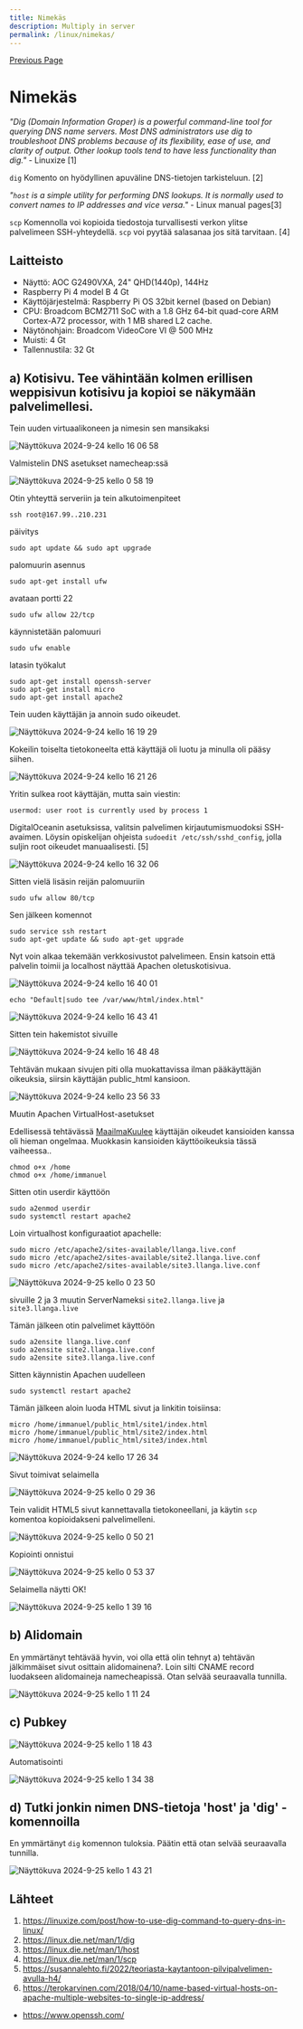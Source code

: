 ```yaml
---
title: Nimekäs
description: Multiply in server
permalink: /linux/nimekas/
---
```


<a href="/linux">Previous Page</a>

# Nimekäs

_"Dig (Domain Information Groper) is a powerful command-line tool for querying DNS name servers.
Most DNS administrators use dig to troubleshoot DNS problems because of its flexibility, 
ease of use, and clarity of output. Other lookup tools tend to have less functionality than dig."_ - Linuxize [1]

`dig` Komento on hyödyllinen apuväline DNS-tietojen tarkisteluun. [2]

_"`host` is a simple utility for performing DNS lookups. It is normally used to convert names to IP addresses and vice versa."_ - Linux manual pages[3]

`scp` Komennolla voi kopioida tiedostoja turvallisesti verkon ylitse palvelimeen SSH-yhteydellä. `scp` voi pyytää salasanaa jos sitä tarvitaan. [4]

## Laitteisto

- Näyttö: AOC G2490VXA, 24" QHD(1440p), 144Hz
- Raspberry Pi 4 model B 4 Gt
- Käyttöjärjestelmä: Raspberry Pi OS 32bit kernel (based on Debian)
- CPU: Broadcom BCM2711 SoC with a 1.8 GHz 64-bit quad-core ARM Cortex-A72 processor, with 1 MB shared L2 cache.
- Näytönohjain: Broadcom VideoCore VI @ 500 MHz
- Muisti: 4 Gt
- Tallennustila: 32 Gt


## a) Kotisivu. Tee vähintään kolmen erillisen weppisivun kotisivu ja kopioi se näkymään palvelimellesi. 

Tein uuden virtuaalikoneen ja nimesin sen mansikaksi

![Näyttökuva 2024-9-24 kello 16 06 58](https://github.com/user-attachments/assets/01a77236-a660-4b4e-a277-b8fd73811725)

Valmistelin DNS asetukset namecheap:ssä

![Näyttökuva 2024-9-25 kello 0 58 19](https://github.com/user-attachments/assets/ded4fead-1c4d-426b-b70f-1c182da27e39)


Otin yhteyttä serveriin ja tein alkutoimenpiteet

    ssh root@167.99..210.231

  päivitys

    sudo apt update && sudo apt upgrade

  palomuurin asennus
  
    sudo apt-get install ufw
    
  avataan portti 22
  
    sudo ufw allow 22/tcp
    
  käynnistetään palomuuri
  
    sudo ufw enable

 latasin  työkalut
 
    sudo apt-get install openssh-server
    sudo apt-get install micro
    sudo apt-get install apache2

Tein uuden käyttäjän ja annoin sudo oikeudet.

![Näyttökuva 2024-9-24 kello 16 19 29](https://github.com/user-attachments/assets/2250a0a0-97b5-4d5a-ad63-25260a1c501a)

Kokeilin toiselta tietokoneelta että käyttäjä oli luotu ja minulla oli pääsy siihen.

![Näyttökuva 2024-9-24 kello 16 21 26](https://github.com/user-attachments/assets/0f161ad8-8e3e-4385-a3af-57939eaac763)

Yritin sulkea root käyttäjän, mutta sain viestin:

    usermod: user root is currently used by process 1

DigitalOceanin asetuksissa, valitsin palvelimen kirjautumismuodoksi SSH-avaimen. Löysin opiskelijan ohjeista `sudoedit /etc/ssh/sshd_config`, jolla suljin root oikeudet manuaalisesti. [5]


![Näyttökuva 2024-9-24 kello 16 32 06](https://github.com/user-attachments/assets/6261feb4-ad9b-4678-ba75-d34f9fe98210)

Sitten vielä lisäsin reijän palomuuriin

    sudo ufw allow 80/tcp

Sen jälkeen komennot

    sudo service ssh restart
    sudo apt-get update && sudo apt-get upgrade

Nyt voin alkaa tekemään verkkosivustot palvelimeen. Ensin katsoin että palvelin toimii ja localhost näyttää Apachen oletuskotisivua.

![Näyttökuva 2024-9-24 kello 16 40 01](https://github.com/user-attachments/assets/a28ac554-a185-452a-9056-6d025087833c)

    echo "Default|sudo tee /var/www/html/index.html"

![Näyttökuva 2024-9-24 kello 16 43 41](https://github.com/user-attachments/assets/9a4c8e9e-24e5-4dae-bfab-9ffd3f8b45d2)

Sitten tein hakemistot sivuille

![Näyttökuva 2024-9-24 kello 16 48 48](https://github.com/user-attachments/assets/e3fd4ebe-18fc-47dc-a6ca-b2e65fc5d1a4)

Tehtävän mukaan sivujen piti olla muokattavissa ilman pääkäyttäjän oikeuksia, siirsin käyttäjän public_html kansioon.

![Näyttökuva 2024-9-24 kello 23 56 33](https://github.com/user-attachments/assets/13c17bbb-975f-4da5-bbc9-ddf3a2824dcd)


Muutin Apachen VirtualHost-asetukset

    

Edellisessä tehtävässä [MaailmaKuulee](https://github.com/bhg995/lise/blob/main/h4/maailmaKuulee.md) käyttäjän oikeudet kansioiden kanssa oli hieman ongelmaa. Muokkasin kansioiden käyttöoikeuksia tässä vaiheessa..

    chmod o+x /home
    chmod o+x /home/immanuel

Sitten otin userdir käyttöön

    sudo a2enmod userdir
    sudo systemctl restart apache2

Loin virtualhost konfiguraatiot apachelle:

    sudo micro /etc/apache2/sites-available/llanga.live.conf
    sudo micro /etc/apache2/sites-available/site2.llanga.live.conf
    sudo micro /etc/apache2/sites-available/site3.llanga.live.conf

![Näyttökuva 2024-9-25 kello 0 23 50](https://github.com/user-attachments/assets/9d8f69d0-baf9-4a5c-b1f7-51b063f80679)

sivuille 2 ja 3 muutin ServerNameksi `site2.llanga.live` ja `site3.llanga.live`

Tämän jälkeen otin palvelimet käyttöön

    sudo a2ensite llanga.live.conf
    sudo a2ensite site2.llanga.live.conf
    sudo a2ensite site3.llanga.live.conf

Sitten käynnistin Apachen uudelleen

    sudo systemctl restart apache2

Tämän jälkeen aloin luoda HTML sivut ja linkitin toisiinsa:

    micro /home/immanuel/public_html/site1/index.html
    micro /home/immanuel/public_html/site2/index.html
    micro /home/immanuel/public_html/site3/index.html
    

![Näyttökuva 2024-9-24 kello 17 26 34](https://github.com/user-attachments/assets/7cafdd34-5144-47b8-9128-98295ec680b7)

Sivut toimivat selaimella

![Näyttökuva 2024-9-25 kello 0 29 36](https://github.com/user-attachments/assets/816df7f0-ff70-45ae-b877-9570996cb8f4)

Tein validit HTML5 sivut kannettavalla tietokoneellani, ja käytin `scp` komentoa kopioidakseni palvelimelleni.

![Näyttökuva 2024-9-25 kello 0 50 21](https://github.com/user-attachments/assets/c30340a2-0d6a-4650-8780-f360b702c4d9)

Kopiointi onnistui

![Näyttökuva 2024-9-25 kello 0 53 37](https://github.com/user-attachments/assets/eb205ba9-229d-4ee5-8bd6-538640089fdd)

Selaimella näytti OK!

![Näyttökuva 2024-9-25 kello 1 39 16](https://github.com/user-attachments/assets/fcdab75b-f019-45f4-9949-f62733b8b863)


## b) Alidomain

En ymmärtänyt tehtävää hyvin, voi olla että olin tehnyt a) tehtävän jälkimmäiset sivut osittain alidomainena?. Loin silti CNAME record luodakseen alidomaineja namecheapissä. Otan selvää seuraavalla tunnilla.

![Näyttökuva 2024-9-25 kello 1 11 24](https://github.com/user-attachments/assets/4a639787-9dd5-424c-9bb0-6fafcd3a0835)

## c) Pubkey

![Näyttökuva 2024-9-25 kello 1 18 43](https://github.com/user-attachments/assets/1bffe5bd-c970-4a96-9a2b-1e538df64c93)

Automatisointi

![Näyttökuva 2024-9-25 kello 1 34 38](https://github.com/user-attachments/assets/2ee10c53-5fca-484f-a8d5-a988ef89eceb)

## d) Tutki jonkin nimen DNS-tietoja 'host' ja 'dig' -komennoilla

En ymmärtänyt `dig` komennon tuloksia. Päätin että otan selvää seuraavalla tunnilla.

![Näyttökuva 2024-9-25 kello 1 43 21](https://github.com/user-attachments/assets/1cfbf668-3de1-4192-b868-bf9f93e5a2fc)


## Lähteet

1. https://linuxize.com/post/how-to-use-dig-command-to-query-dns-in-linux/
2. https://linux.die.net/man/1/dig
3. https://linux.die.net/man/1/host
4. https://linux.die.net/man/1/scp
5. https://susannalehto.fi/2022/teoriasta-kaytantoon-pilvipalvelimen-avulla-h4/
6. https://terokarvinen.com/2018/04/10/name-based-virtual-hosts-on-apache-multiple-websites-to-single-ip-address/

- https://www.openssh.com/
